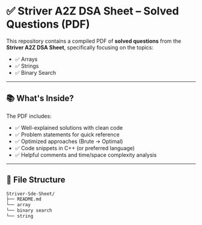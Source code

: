 # ✅ Striver A2Z DSA Sheet – Solved Questions (PDF)

This repository contains a compiled PDF of **solved questions** from the **Striver A2Z DSA Sheet**, specifically focusing on the topics:

- ✅ Arrays
- ✅ Strings
- ✅ Binary Search

---

## 📚 What's Inside?

The PDF includes:

- ✅ Well-explained solutions with clean code
- ✅ Problem statements for quick reference
- ✅ Optimized approaches (Brute → Optimal)
- ✅ Code snippets in C++ (or preferred language)
- ✅ Helpful comments and time/space complexity analysis

---

## 📁 File Structure

```bash
Striver-Sde-Sheet/
├── README.md
└── array
└── binary search
└── string

